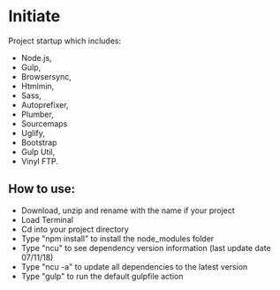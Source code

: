 # Initiate

Project startup which includes:

- Node.js,
- Gulp,
- Browsersync,
- Htmlmin,
- Sass,
- Autoprefixer,
- Plumber,
- Sourcemaps
- Uglify,
- Bootstrap
- Gulp Util,
- Vinyl FTP.

## How to use:

- Download, unzip and rename with the name if your project
- Load Terminal
- Cd into your project directory
- Type "npm install" to install the node_modules folder
- Type "ncu" to see dependency version information (last update date 07/11/18)
- Type "ncu -a" to update all dependencies to the latest version
- Type "gulp" to run the default gulpfile action
